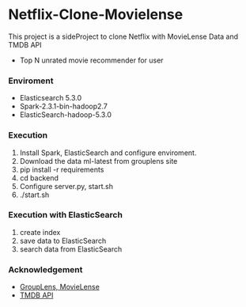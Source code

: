 # Netflix-Clone-Movielense

This project is a sideProject to clone Netflix with MovieLense Data and TMDB API
* Top N unrated movie recommender for user

### Enviroment
* Elasticsearch 5.3.0  
* Spark-2.3.1-bin-hadoop2.7  
* ElasticSearch-hadoop-5.3.0  

### Execution
1. Install Spark, ElasticSearch and configure enviroment.
2. Download the data ml-latest from grouplens site
3. pip install -r requirements
4. cd backend
5. Configure server.py, start.sh
6. ./start.sh

### Execution with ElasticSearch
1. create index
2. save data to ElasticSearch
3. search data from ElasticSearch

### Acknowledgement
* [GroupLens, MovieLense](https://grouplens.org/datasets/movielens/)  
* [TMDB API](https://www.themoviedb.org/documentation/api?language=en-US)
